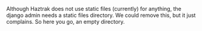 Although Haztrak does not use static files (currently) for anything, the django admin needs a static files directory. We
could remove this, but it just complains. So here you go, an empty directory.
